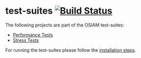 test-suites [![Build Status](https://travis-ci.org/osiam/test-suites.png?branch=master)](https://travis-ci.org/osiam/test-suites)
===========

The following projects are part of the OSIAM test-suites:

* [Performance Tests](performance-tests/README.md)
* [Stress Tests](stress-tests/README.md)

For running the test-suites please follow the [installation steps](INSTALLATION.md).
